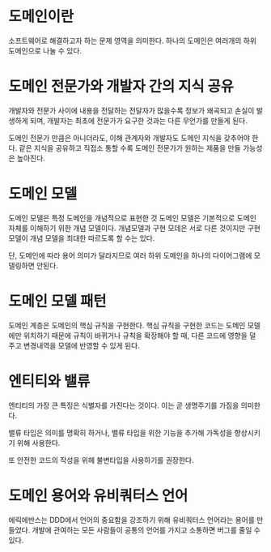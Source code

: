 도메인이란
=
소프트웨어로 해결하고자 하는 문제 영역을 의미한다.
하나의 도메인은 여러개의 하위 도메인으로 나눌 수 있다.

도메인 전문가와 개발자 간의 지식 공유
=
개발자와 전문가 사이에 내용을 전달하는 전달자가 많을수록 정보가 왜곡되고 손실이 발생하게 되며, 개발자는 최초에 전문가가 요구한 것과는 다른 무언가를 만들게 된다.

도메인 전문가 만큼은 아니더라도, 이해 관계자와 개발자도 도메인 지식을 갖추어야 한다. 같은 지식을 공유하고 직접소 통할 수록 도메인 전문가가 원하는 제품을 만들 가능성은 높아진다.

도메인 모델
=
도메인 모델은 특정 도메인을 개념적으로 표현한 것
도메인 모델은 기본적으로 도메인 자체를 이해하기 위한 개념 모델이다.
개념모델과 구현 모데은 서로 다른 것이지만 구현 모델이 개념 모델을 최대한 따르도록 할 수는 있다.

단, 도메인에 따라 용어 의미가 달라지므로 여러 하위 도메인을 하나의 다이어그램에 모델링하면 안된다.

도메인 모델 패턴
=
도메인 계층은 도메인의 핵심 규칙을 구현한다.
핵심 규칙을 구현한 코드는 도메인 모델에만 위치하기 때문에 규칙이 바뀌거나 규칙을 확장해야 할 때, 다른 코드에 영향을 덜 주고 변경내역을 모델에 반영할 수 있게 된다.

엔티티와 밸류
=
엔티티의 가장 큰 특징은 식별자를 가진다는 것이다.
이는 곧 생명주기를 가짐을 의미한다.

밸류 타입은 의미를 명확히 하거나, 밸류 타입을 위한 기능을 추가해 가독성을 향상시키기 위해 사용한다.

또 안전한 코드의 작성을 위헤 불변타입을 사용하기를 권장한다.

도메인 용어와 유비쿼터스 언어
=
에릭에반스는 DDD에서 언어의 중요함을 강조하기 위해 유비쿼터스 언어라는 용어를 만들었다. 개발에 관여하는 모든 사람들이 공통의 언어를 가지고 소통하면 버그를 줄일 수 있다.



